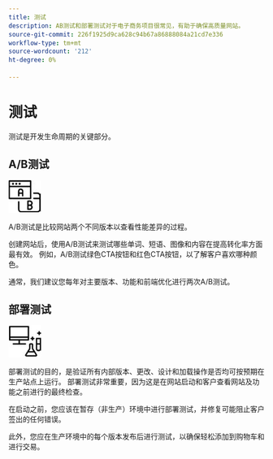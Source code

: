 ```yaml
---
title: 测试
description: AB测试和部署测试对于电子商务项目很常见，有助于确保高质量网站。
source-git-commit: 226f1925d9ca628c94b67a86888084a21cd7e336
workflow-type: tm+mt
source-wordcount: '212'
ht-degree: 0%

---
```



# 测试

测试是开发生命周期的关键部分。

## A/B测试

![AB测试图标](../../assets/playbooks/a-b-testing.png)

A/B测试是比较网站两个不同版本以查看性能差异的过程。

创建网站后，使用A/B测试来测试哪些单词、短语、图像和内容在提高转化率方面最有效。 例如，A/B测试绿色CTA按钮和红色CTA按钮，以了解客户喜欢哪种颜色。

通常，我们建议您每年对主要版本、功能和前端优化进行两次A/B测试。

## 部署测试

![部署测试图标](../../assets/playbooks/deployment-testing.png)

部署测试的目的，是验证所有内部版本、更改、设计和加载操作是否均可按预期在生产站点上运行。 部署测试非常重要，因为这是在网站启动和客户查看网站及功能之前进行的最终检查。

在启动之前，您应该在暂存（非生产）环境中进行部署测试，并修复可能阻止客户签出的任何错误。

此外，您应在生产环境中的每个版本发布后进行测试，以确保轻松添加到购物车和进行交易。
